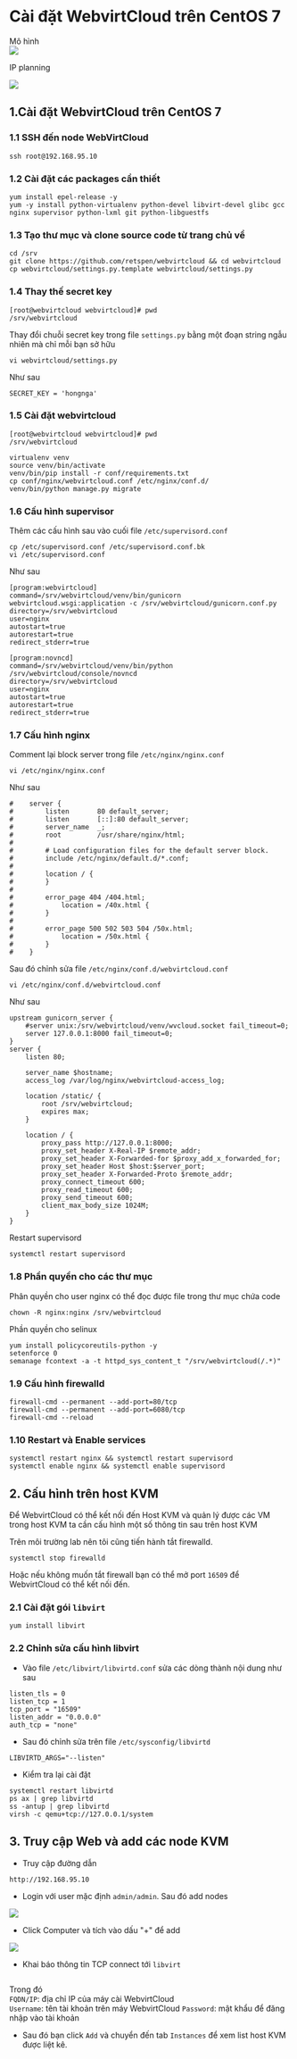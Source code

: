 # Cài đặt WebvirtCloud trên CentOS 7  

Mô hình  
<img src="https://i.imgur.com/JUV1Os4.png"> 

IP planning  

<img src="https://i.imgur.com/63IBWWl.png">  


## 1.Cài đặt WebvirtCloud trên CentOS 7  

### 1.1 SSH đến node WebVirtCloud
```
ssh root@192.168.95.10  
```
### 1.2 Cài đặt các packages cần thiết  
```
yum install epel-release -y
yum -y install python-virtualenv python-devel libvirt-devel glibc gcc nginx supervisor python-lxml git python-libguestfs
```  
### 1.3 Tạo thư mục và clone source code từ trang chủ về  
```
cd /srv
git clone https://github.com/retspen/webvirtcloud && cd webvirtcloud
cp webvirtcloud/settings.py.template webvirtcloud/settings.py
```
### 1.4 Thay thế secret key  
```
[root@webvirtcloud webvirtcloud]# pwd
/srv/webvirtcloud
```
Thay đổi chuỗi secret key trong file `settings.py` bằng một đoạn string ngẫu nhiên mà chỉ mỗi bạn sở hữu
```
vi webvirtcloud/settings.py
```  
Như sau  
```
SECRET_KEY = 'hongnga'
```  
### 1.5 Cài đặt webvirtcloud  
```
[root@webvirtcloud webvirtcloud]# pwd
/srv/webvirtcloud
```  
```
virtualenv venv
source venv/bin/activate
venv/bin/pip install -r conf/requirements.txt
cp conf/nginx/webvirtcloud.conf /etc/nginx/conf.d/
venv/bin/python manage.py migrate
```  
### 1.6 Cấu hình supervisor  
Thêm các cấu hình sau vào cuối file `/etc/supervisord.conf`  
```
cp /etc/supervisord.conf /etc/supervisord.conf.bk
vi /etc/supervisord.conf
```
Như sau  
```
[program:webvirtcloud]
command=/srv/webvirtcloud/venv/bin/gunicorn webvirtcloud.wsgi:application -c /srv/webvirtcloud/gunicorn.conf.py
directory=/srv/webvirtcloud
user=nginx
autostart=true
autorestart=true
redirect_stderr=true

[program:novncd]
command=/srv/webvirtcloud/venv/bin/python /srv/webvirtcloud/console/novncd
directory=/srv/webvirtcloud
user=nginx
autostart=true
autorestart=true
redirect_stderr=true  
```  
### 1.7 Cấu hình nginx  

Comment lại block server trong file `/etc/nginx/nginx.conf`  
```
vi /etc/nginx/nginx.conf 
```  
Như sau  
```
#    server {
#        listen       80 default_server;
#        listen       [::]:80 default_server;
#        server_name  _;
#        root         /usr/share/nginx/html;
#
#        # Load configuration files for the default server block.
#        include /etc/nginx/default.d/*.conf;
#
#        location / {
#        }
#
#        error_page 404 /404.html;
#            location = /40x.html {
#        }
#
#        error_page 500 502 503 504 /50x.html;
#            location = /50x.html {
#        }
#    }
```  
Sau đó chỉnh sửa file `/etc/nginx/conf.d/webvirtcloud.conf`  
```
vi /etc/nginx/conf.d/webvirtcloud.conf  
```
Như sau  
```
upstream gunicorn_server {
    #server unix:/srv/webvirtcloud/venv/wvcloud.socket fail_timeout=0;
    server 127.0.0.1:8000 fail_timeout=0;
}
server {
    listen 80;

    server_name $hostname;
    access_log /var/log/nginx/webvirtcloud-access_log; 

    location /static/ {
        root /srv/webvirtcloud;
        expires max;
    }

    location / {
        proxy_pass http://127.0.0.1:8000;
        proxy_set_header X-Real-IP $remote_addr;
        proxy_set_header X-Forwarded-for $proxy_add_x_forwarded_for;
        proxy_set_header Host $host:$server_port;
        proxy_set_header X-Forwarded-Proto $remote_addr;
        proxy_connect_timeout 600;
        proxy_read_timeout 600;
        proxy_send_timeout 600;
        client_max_body_size 1024M;
    }
}
```
Restart supervisord  
```
systemctl restart supervisord
```  
### 1.8 Phần quyền cho các thư mục  
Phân quyền cho user nginx có thể đọc được file trong thư mục chứa code
```
chown -R nginx:nginx /srv/webvirtcloud
```  
Phần quyền cho selinux  
```
yum install policycoreutils-python -y
setenforce 0
semanage fcontext -a -t httpd_sys_content_t "/srv/webvirtcloud(/.*)"  
```  
### 1.9 Cấu hình firewalld  
```
firewall-cmd --permanent --add-port=80/tcp
firewall-cmd --permanent --add-port=6080/tcp
firewall-cmd --reload
```  
### 1.10 Restart và Enable services  
```
systemctl restart nginx && systemctl restart supervisord
systemctl enable nginx && systemctl enable supervisord
```  

## 2. Cấu hình trên host KVM  
Để WebvirtCloud có thể kết nối đến Host KVM và quản lý được các VM trong host KVM ta cần cấu hình một số thông tin sau trên host KVM

Trên môi trường lab nên tôi cũng tiến hành tắt firewalld. 
```
systemctl stop firewalld  
```  

Hoặc nếu không muốn tắt firewall bạn có thể mở port `16509` để WebvirtCloud có thể kết nối đến.  

### 2.1 Cài đặt gói `libvirt`  
```
yum install libvirt  
```
### 2.2 Chỉnh sửa cấu hình libvirt  

- Vào file `/etc/libvirt/libvirtd.conf` sửa các dòng thành nội dung như sau  
```
listen_tls = 0
listen_tcp = 1
tcp_port = "16509"
listen_addr = "0.0.0.0"
auth_tcp = "none"  
```  
- Sau đó chỉnh sửa trên file `/etc/sysconfig/libvirtd`  
```
LIBVIRTD_ARGS="--listen"  
```  
- Kiểm tra lại cài đặt  
```
systemctl restart libvirtd  
ps ax | grep libvirtd  
ss -antup | grep libvirtd  
virsh -c qemu+tcp://127.0.0.1/system  
```  

## 3. Truy cập Web và add các node KVM  
- Truy cập đường dẫn  
```
http://192.168.95.10 
```  
- Login với user mặc định `admin/admin`. Sau đó add nodes  

<img src="https://i.imgur.com/ElQTUaO.png">  

- Click Computer và tích vào dấu "+" để add   

<img src="https://i.imgur.com/4L8Nobh.png">  

- Khai báo thông tin TCP connect tới `libvirt`  

<img src="">  

Trong đó   
`FQDN/IP`: địa chỉ IP của máy cài WebvirtCloud  
`Username`: tên tài khoản trên máy WebvirtCloud
`Password`: mật khẩu để đăng nhập vào tài khoản  

- Sau đó bạn click `Add` và chuyển đến tab `Instances` để xem list host KVM được liệt kê.  

<img src="">



